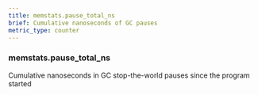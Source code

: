 ```yaml
---
title: memstats.pause_total_ns
brief: Cumulative nanoseconds of GC pauses
metric_type: counter
---
```

### memstats.pause_total_ns

Cumulative nanoseconds in GC stop-the-world pauses since the program started